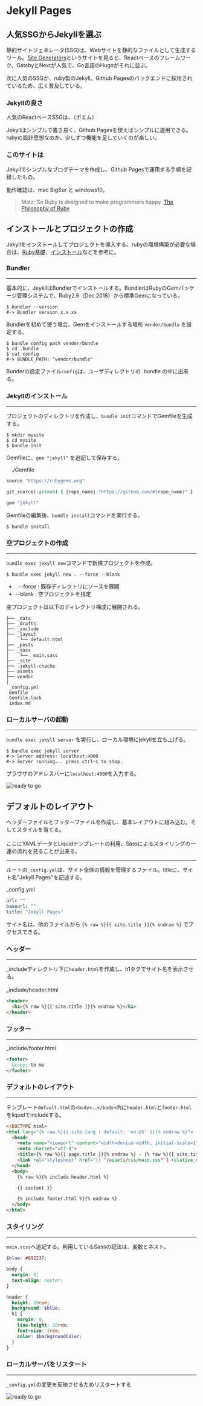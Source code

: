# Jekyll Pages

## 人気SSGからJekyllを選ぶ

静的サイトジェネレータ(SSG)は、Webサイトを静的なファイルとして生成するツール。[Site Generators](https://jamstack.org/generators/)というサイトを見ると、Reactベースのフレームワーク、GatsbyとNextが人気で、Go言語のHugoがそれに並ぶ。

次に人気のSSGが、ruby製のJekyll。Github Pagesのバックエンドに採用されているため、広く普及している。

### Jekyllの良さ

人気のReactベースSSGは、（ポエム）

Jekyllはシンプルで書き易く、Github Pagesを使えばシンプルに運用できる。rubyの設計思想なのか、少しずつ機能を足していくのが楽しい。

### このサイトは

Jekyllでシンプルなブログテーマを作成し、Github Pagesで運用する手順を記録したもの。

動作確認は、mac BigSur と windows10。

>Matz: So Ruby is designed to make programmers happy.
>[The Philosophy of Ruby](https://www.artima.com/articles/the-philosophy-of-ruby)


## インストールとプロジェクトの作成

Jekyllをインストールしてプロジェクトを導入する。rubyの環境構築が必要な場合は、[Ruby基礎](http://jekyllrb-ja.github.io/docs/ruby-101/)、[インストール](http://jekyllrb-ja.github.io/docs/installation/)などを参考に。

### Bundler
***

基本的に、JeykllはBundlerでインストールする。BundlerはRubyのGemパッケージ管理システムで、Ruby2.6（Dec 2018）から標準Gemになっている。

```shell
$ bundler --version
#-> Bundler version x.x.xx
```

Bundlerを初めて使う場合、Gemをインストールする場所 `vendor/bundle` を設定する。

```shell
$ bundle config path vendor/bundle
$ cd .bundle
$ cat config
#-> BUNDLE_PATH: "vendor/bundle"
```

Bunderの設定ファイル`config`は、ユーザディレクトリの .bundle の中に出来る。

### Jekyllのインストール
***

プロジェクトのディレクトリを作成し、`bundle init`コマンドでGemfileを生成する。

```shell
$ mkdir mysite
$ cd mysite
$ bundle init
```

Gemfileに、`gem "jekyll"` を追記して保存する。

&emsp;./Gemfile
```ruby
source "https://rubygems.org"

git_source(:github) { |repo_name| "https://github.com/#{repo_name}" }

gem "jekyll"
```

Gemfileの編集後、`bundle install`コマンドを実行する。

```shell
$ bundle install
```

### 空プロジェクトの作成
***

`bundle exec jekyll new`コマンドで新規プロジェクトを作成。

```shell
$ bundle exec jekyll new . --force --blank
```
- . \--force : 既存ディレクトリにソースを展開
- \--blank : 空プロジェクトを指定

空プロジェクトは以下のディレクトリ構成に展開される。

```shell
├── _data
├── _drafts
├── _include
├── _layout
│    └── default.html
├── _posts
├── _sass
│    └──  main.sass
├── _site
├── .jekyll-chache
├── assets
├── vendor
│
 _config.yml
 Gemfile
 Gemfile.lock
 index.md
```

### ローカルサーバの起動
***

`bundle exec jekyll server` を実行し、ローカル環境にjekyllを立ち上げる。

```shell
$ bundle exec jekyll server
#-> Server address: localhost:4000
#-> Server running... press ctrl-c to stop.
```

ブラウザのアドレスバーに`localhost:4000`を入力する。

![ready to go]({{site.url}}{{site.baseurl}}/assets/images/top-page0.jpg)



## デフォルトのレイアウト

ヘッダーファイルとフッターファイルを作成し、基本レイアウトに組み込む。そしてスタイルを当てる。<br/><br/>
ここにYAMLデータとLiquidテンプレートの利用、Sassによるスタイリングの一連の流れを見ることが出来る。

<!-- ### _config.ymlへサイト名を記述 -->
***

ルートの`_config.yml`は、サイト全体の情報を管理するファイル。titleに、サイト名"Jekyll Pages"を記述する。

_config.yml
```yml
url: ""
baseurl: ""
title: "Jekyll Pages"
```

サイト名は、他のファイルから `{% raw %}{{ site.title }}{% endraw %}` でアクセスできる。

### ヘッダー
***

 _includeディレクトリ下に`header.html`を作成し、h1タグでサイト名を表示させる。
<br/><br/>
_include/header.html
```html
<header>
  <h1>{% raw %}{{ site.title }}{% endraw %}</h1>
</header>
```

### フッター
***

_include/footer.html
```html
<footer>
  &copy; to me
</footer>
```

### デフォルトのレイアウト
***

テンプレート`default.html`の`<body>..</body>`内に`header.html`と`footer.html`をliquidでincludeする。

<!-- _layouts/default.html -->
```html
<!DOCTYPE html>
<html lang="{% raw %}{{ site.lang | default: 'en-US' }}{% endraw %}">
  <head>
    <meta name="viewport" content="width=device-width, initial-scale=1">
    <meta charset="utf-8">
    <title>{% raw %}{{ page.title }}{% endraw %} - {% raw %}{{ site.title }}{% endraw %}</title>
    <link rel="stylesheet" href="{{ "/assets/css/main.css" | relative_url }}">
  </head>
  <body>
    {% raw %}{% include header.html %}

    {{ content }}

    {% include footer.html %}{% endraw %} 
  </body>
</html>

```

### スタイリング
***

`main.scss`へ追記する。利用しているSassの記法は、変数とネスト。

<!-- _sass/main.scss -->
```scss
$blue: #092237;

body {
  margin: 0;
  text-align: center;
}

header {
  height: 20rem;
  background: $blue;
  h1 {
    margin: 0;
    line-height: 20rem;
    font-size: 3rem;
    color: $backgroundColor;
  }
}
```

### ローカルサーバをリスタート
***

`_config.yml`の変更を反映させるためリスタートする

![ready to go]({{site.url}}{{site.baseurl}}/assets/images/top-page1.jpg)



